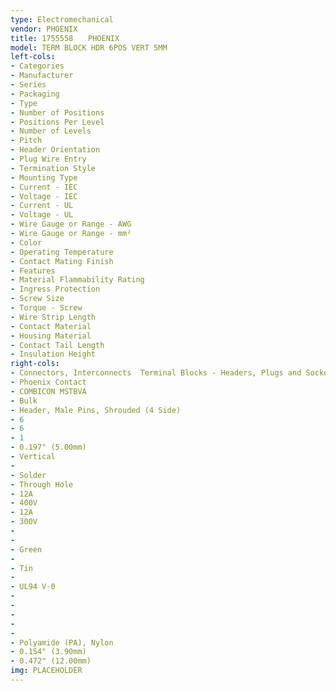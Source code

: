 ```yaml
---
type: Electromechanical
vendor: PHOENIX
title: 1755558　　PHOENIX
model: TERM BLOCK HDR 6POS VERT 5MM
left-cols: 
- Categories
- Manufacturer
- Series
- Packaging
- Type
- Number of Positions
- Positions Per Level
- Number of Levels
- Pitch
- Header Orientation
- Plug Wire Entry
- Termination Style
- Mounting Type
- Current - IEC
- Voltage - IEC
- Current - UL
- Voltage - UL
- Wire Gauge or Range - AWG
- Wire Gauge or Range - mm²
- Color
- Operating Temperature
- Contact Mating Finish
- Features
- Material Flammability Rating
- Ingress Protection
- Screw Size
- Torque - Screw
- Wire Strip Length
- Contact Material
- Housing Material
- Contact Tail Length
- Insulation Height
right-cols: 
- Connectors, Interconnects  Terminal Blocks - Headers, Plugs and Sockets
- Phoenix Contact
- COMBICON MSTBVA
- Bulk
- Header, Male Pins, Shrouded (4 Side)
- 6
- 6
- 1
- 0.197" (5.00mm)
- Vertical
- 
- Solder
- Through Hole
- 12A
- 400V
- 12A
- 300V
- 
- 
- Green
- 
- Tin
- 
- UL94 V-0
- 
- 
- 
- 
- 
- Polyamide (PA), Nylon
- 0.154" (3.90mm)
- 0.472" (12.00mm)
img: PLACEHOLDER
---
```

